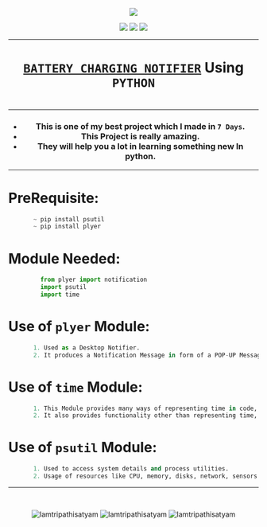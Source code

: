 <p align="center">
<img src="https://icons.iconarchive.com/icons/treetog/junior/128/battery-power-icon.png" />
</p>

<p align="center">
<img src="https://forthebadge.com/images/badges/for-you.svg" />
<img src="http://ForTheBadge.com/images/badges/made-with-python.svg" />
<img src="https://forthebadge.com/images/badges/built-by-developers.svg" />
</p>

_______________________________
### <h1 align="center"><a href="https://github.com/Iamtripathisatyam/Battery_Charge_Notifier/blob/main/Battery_Charging">**`BATTERY CHARGING NOTIFIER`**</a> Using `PYTHON`<h1/>
_______________________________

<h3 align="center">
  
- This is one of my best project which I made in `7 Days`.
- This Project is really amazing.
- They will help you a lot in learning something new In python.

</h3>

_______________________________

# PreRequisite:
```python
       ~ pip install psutil
       ~ pip install plyer
```             
# Module Needed:
```python 
         from plyer import notification
         import psutil
         import time
```
# Use of **`plyer`** Module:
```python
       1. Used as a Desktop Notifier. 
       2. It produces a Notification Message in form of a POP-UP Message on Desktop.
```
# Use of **`time`** Module:
```python
       1. This Module provides many ways of representing time in code, such as objects, numbers, and strings. 
       2. It also provides functionality other than representing time, like waiting during code execution and measuring the efficiency of your code.
```
# Use of **`psutil`** Module:
```python
       1. Used to access system details and process utilities. 
       2. Usage of resources like CPU, memory, disks, network, sensors can be monitored by the use of this module.
```

_________________________________

<br/>
<p align="center">
<img src="https://badges.pufler.dev/visits/Iamtripathisatyam/Battery_Charge_Notifier?style=for-the-badge&logo=github&logoColor=yellow" alt=Iamtripathisatyam />
<img src="https://badges.pufler.dev/updated/Iamtripathisatyam/Battery_Charge_Notifier?style=for-the-badge&logo=github&logoColor=yellow" alt=Iamtripathisatyam />
<img src="https://badges.pufler.dev/created/Iamtripathisatyam/Battery_Charge_Notifier?style=for-the-badge&logo=github&logoColor=yellow" alt=Iamtripathisatyam />
</p>
